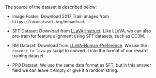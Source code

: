 The source of the dataset is described below:

- Image Folder: Download 2017 Train images from ```https://cocodataset.org/#download```.

- SFT Dataset: Download from [LLaVA-Instruct](https://huggingface.co/datasets/liuhaotian/LLaVA-Instruct-150K). Like LLaVA, we can also pre-train for feature alignment using SFT datasets, such as CC3M.

- RM Dataset: Download from [LLaVA-Human-Preference](https://huggingface.co/datasets/zhiqings/LLaVA-Human-Preference-10K). We use the ```convert_to_lava.py``` script to convert it into the format of our reward training dataset.

- PPO Dataset: We use the same data format as SFT, but in this answer field we can leave it empty or give it a random string.


